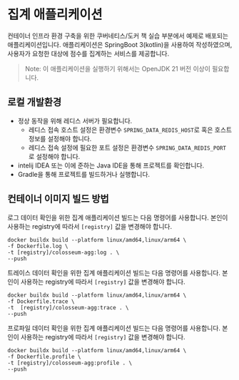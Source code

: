 # 집계 애플리케이션

컨테이너 인프라 환경 구축을 위한 쿠버네티스/도커 책 실습 부분에서 예제로 배포되는 애플리케이션입니다. 애플리케이션은 SpringBoot 3(kotlin)을 사용하여 작성하였으며, 사용자가 요청한 대상에 점수를 집계하는 서비스를 제공합니다.
> Note: 이 애플리케이션을 실행하기 위해서는 OpenJDK 21 버전 이상이 필요합니다.

## 로컬 개발환경
- 정상 동작을 위해 레디스 서버가 필요합니다.
    * 레디스 접속 호스트 설정은 환경변수 `SPRING_DATA_REDIS_HOST`로 혹은 호스트 정보를 설정해야 합니다.
    * 레디스 접속 설정에 필요한 포트 설정은 환경변수 `SPRING_DATA_REDIS_PORT` 로 설정해야 합니다.
- intelij IDEA 또는 이에 준하는 Java IDE을 통해 프로젝트를 확인합니다.
- Gradle을 통해 프로젝트를 빌드하거나 실행합니다.

## 컨테이너 이미지 빌드 방법
로그 데이터 확인을 위한 집계 애플리케이션 빌드는 다음 명령어를 사용합니다.
본인이 사용하는 registry에 따라서 `[registry]` 값을 변경해야 합니다.
```shell
docker buildx build --platform linux/amd64,linux/arm64 \
-f Dockerfile.log \
-t [registry]/colosseum-agg:log . \
--push
```
트레이스 데이터 확인을 위한 집계 애플리케이션 빌드는 다음 명령어를 사용합니다.
본인이 사용하는 registry에 따라서 `[registry]` 값을 변경해야 합니다.
```shell
docker buildx build --platform linux/amd64,linux/arm64 \
-f Dockerfile.trace \
-t  [registry]/colosseum-agg:trace . \
--push
```
프로파일 데이터 확인을 위한 집계 애플리케이션 빌드는 다음 명령어를 사용합니다.
본인이 사용하는 registry에 따라서 `[registry]` 값을 변경해야 합니다.
```shell
docker buildx build --platform linux/amd64,linux/arm64 \
-f Dockerfile.profile \
-t [registry]/colosseum-agg:profile . \
--push
```